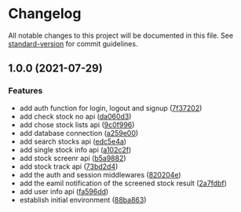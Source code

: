 # Changelog

All notable changes to this project will be documented in this file. See [standard-version](https://github.com/conventional-changelog/standard-version) for commit guidelines.

## 1.0.0 (2021-07-29)


### Features

* add auth function for login, logout and signup ([7f37202](https://github.com/Hao-Wei-Huang/tw-stock-api/commit/7f37202f1c94df15c14b8bbd53521d41f66a56ff))
* add check stock no api ([da060d3](https://github.com/Hao-Wei-Huang/tw-stock-api/commit/da060d385ca5efe7af1178f59e0b65fa55c8dcb1))
* add chose stock lists api ([9c0f996](https://github.com/Hao-Wei-Huang/tw-stock-api/commit/9c0f99696a8a2883c7949d41d30ff64350c136a4))
* add database connection ([a259e00](https://github.com/Hao-Wei-Huang/tw-stock-api/commit/a259e00255c23990d214808d59810bbd500f5b4f))
* add search stocks api ([edc5e4a](https://github.com/Hao-Wei-Huang/tw-stock-api/commit/edc5e4a9df487a2c9fd4533a4c6005dd402e3240))
* add single stock info api ([a102c2f](https://github.com/Hao-Wei-Huang/tw-stock-api/commit/a102c2f02b3625a6ab4713462ca3abc4a682d39d))
* add stock screenr api ([b5a9882](https://github.com/Hao-Wei-Huang/tw-stock-api/commit/b5a9882048d49c61d262ab6e66f59304fd31f0b2))
* add stock track api ([73bd2d4](https://github.com/Hao-Wei-Huang/tw-stock-api/commit/73bd2d4f915f97989a546653f88dba123bc68f31))
* add the auth and session middlewares ([820204e](https://github.com/Hao-Wei-Huang/tw-stock-api/commit/820204e375b9881a92edbf962c27fa0f9a581249))
* add the eamil notification of the screened stock result ([2a7fdbf](https://github.com/Hao-Wei-Huang/tw-stock-api/commit/2a7fdbf52a823eac4c93e25f91cc66bb8d8180b7))
* add user info api ([fa596dd](https://github.com/Hao-Wei-Huang/tw-stock-api/commit/fa596ddcc088912c4244ce295ef374200002ab9b))
* establish initial environment ([88ba863](https://github.com/Hao-Wei-Huang/tw-stock-api/commit/88ba863dca86fe83c925dc9eeaef3955083e8152))
